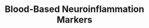 ---
annotations:
- id: PW:0001412
  parent: disease pathway
  type: Pathway Ontology
  value: nervous system disease pathway
- id: PW:0001018
  parent: disease pathway
  type: Pathway Ontology
  value: immune system disease pathway
- id: PW:0000577
  parent: signaling pathway
  type: Pathway Ontology
  value: cytokine and chemokine mediated signaling pathway
- id: CL:0000081
  parent: animal cell
  type: Cell Type Ontology
  value: blood cell
- id: DOID:0080848
  parent: disease by infectious agent
  type: Disease Ontology
  value: long COVID
authors:
- Kristof-Kirps
- Mkutmon
citedin: ''
communities: []
description: This figure presents a comprehensive overview of molecular markers associated
  with neuroinflammation, specifically focusing on potential blood-based markers.
  Markers are organized by biological function and relevance to specific neuroimmune
  processes. The markers are grouped into seven categories, including systemic innate-immune
  mediators; blood–brain barrier (BBB) disruption and vascular endothelial injury;
  glial activation, which is subdivided into astrocyte and microglial activation;
  neuromodulators and neuropeptides; neuronal injury markers; the neurotoxic metabolite
  quinolinic acid, a neuroactive product of the kynurenine pathway; and neurotrophic
  factors.
last-edited: 2025-05-20
ndex: null
organisms:
- Homo sapiens
redirect_from:
- /index.php/Pathway:WP5548
- /instance/WP5548
- /instance/WP5548_r139088
revision: r139088
schema-jsonld:
- '@context': https://schema.org/
  '@id': https://wikipathways.github.io/pathways/WP5548.html
  '@type': Dataset
  creator:
    '@type': Organization
    name: WikiPathways
  description: This figure presents a comprehensive overview of molecular markers
    associated with neuroinflammation, specifically focusing on potential blood-based
    markers. Markers are organized by biological function and relevance to specific
    neuroimmune processes. The markers are grouped into seven categories, including
    systemic innate-immune mediators; blood–brain barrier (BBB) disruption and vascular
    endothelial injury; glial activation, which is subdivided into astrocyte and microglial
    activation; neuromodulators and neuropeptides; neuronal injury markers; the neurotoxic
    metabolite quinolinic acid, a neuroactive product of the kynurenine pathway; and
    neurotrophic factors.
  keywords:
  - ADM
  - BDNF
  - CCL11
  - CCL2
  - CCL23
  - CCL5
  - CHI3L1
  - CRP
  - CX3CL1
  - DBI
  - GFAP
  - GRN
  - IL1B
  - IL6
  - NEFL
  - OLR1
  - Quinolinic acid
  - S100B
  - TAC1
  - TNF
  - TREM1
  - TREM2
  - TSPO
  license: CC0
  name: 'Blood-Based Neuroinflammation Markers '
seo: CreativeWork
title: 'Blood-Based Neuroinflammation Markers '
wpid: WP5548
---